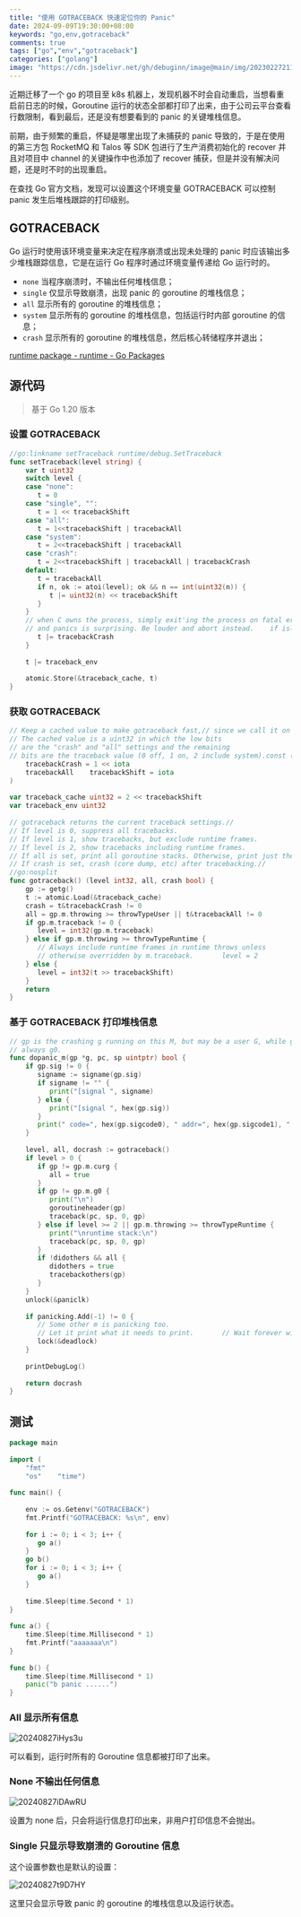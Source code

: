 ```yaml
---
title: "使用 GOTRACEBACK 快速定位你的 Panic"
date: 2024-09-09T19:30:00+08:00
keywords: "go,env,gotraceback"
comments: true
tags: ["go","env","gotraceback"]
categories: ["golang"]
image: "https://cdn.jsdelivr.net/gh/debuginn/image@main/img/202302272119360.png"
---
```


近期迁移了一个 go 的项目至 k8s 机器上，发现机器不时会自动重启，当想看重启前日志的时候，Goroutine 运行的状态全部都打印了出来，由于公司云平台查看行数限制，看到最后，还是没有想要看到的 panic 的关键堆栈信息。

前期，由于频繁的重启，怀疑是哪里出现了未捕获的 panic 导致的，于是在使用的第三方包 RocketMQ 和 Talos 等 SDK 包进行了生产消费初始化的 recover 并且对项目中 channel 的关键操作中也添加了 recover 捕获，但是并没有解决问题，还是时不时的出现重启。

在查找 Go 官方文档，发现可以设置这个环境变量 GOTRACEBACK 可以控制 panic 发生后堆栈跟踪的打印级别。

## GOTRACEBACK

Go 运行时使用该环境变量来决定在程序崩溃或出现未处理的 panic 时应该输出多少堆栈跟踪信息，它是在运行 Go 程序时通过环境变量传递给 Go 运行时的。

- `none` 当程序崩溃时，不输出任何堆栈信息；
- `single` 仅显示导致崩溃，出现 panic 的 goroutine 的堆栈信息；
- `all` 显示所有的 goroutine 的堆栈信息；
- `system` 显示所有的 goroutine 的堆栈信息，包括运行时内部 goroutine 的信息；
- `crash` 显示所有的 goroutine 的堆栈信息，然后核心转储程序并退出；

[runtime package - runtime - Go Packages](https://pkg.go.dev/runtime)

## 源代码

> 基于 Go 1.20 版本

### 设置 GOTRACEBACK

```go
//go:linkname setTraceback runtime/debug.SetTraceback  
func setTraceback(level string) {  
    var t uint32  
    switch level {  
    case "none":  
       t = 0  
    case "single", "":  
       t = 1 << tracebackShift  
    case "all":  
       t = 1<<tracebackShift | tracebackAll  
    case "system":  
       t = 2<<tracebackShift | tracebackAll  
    case "crash":  
       t = 2<<tracebackShift | tracebackAll | tracebackCrash  
    default:  
       t = tracebackAll  
       if n, ok := atoi(level); ok && n == int(uint32(n)) {  
          t |= uint32(n) << tracebackShift  
       }  
    }  
    // when C owns the process, simply exit'ing the process on fatal errors  
    // and panics is surprising. Be louder and abort instead.    if islibrary || isarchive {  
       t |= tracebackCrash  
    }  
  
    t |= traceback_env  
  
    atomic.Store(&traceback_cache, t)  
}
```

### 获取 GOTRACEBACK

```go
// Keep a cached value to make gotraceback fast,// since we call it on every call to gentraceback.  
// The cached value is a uint32 in which the low bits  
// are the "crash" and "all" settings and the remaining  
// bits are the traceback value (0 off, 1 on, 2 include system).const (  
    tracebackCrash = 1 << iota  
    tracebackAll    tracebackShift = iota  
)  
  
var traceback_cache uint32 = 2 << tracebackShift  
var traceback_env uint32  
  
// gotraceback returns the current traceback settings.//  
// If level is 0, suppress all tracebacks.  
// If level is 1, show tracebacks, but exclude runtime frames.  
// If level is 2, show tracebacks including runtime frames.  
// If all is set, print all goroutine stacks. Otherwise, print just the current goroutine.  
// If crash is set, crash (core dump, etc) after tracebacking.//  
//go:nosplit  
func gotraceback() (level int32, all, crash bool) {  
    gp := getg()  
    t := atomic.Load(&traceback_cache)  
    crash = t&tracebackCrash != 0  
    all = gp.m.throwing >= throwTypeUser || t&tracebackAll != 0  
    if gp.m.traceback != 0 {  
       level = int32(gp.m.traceback)  
    } else if gp.m.throwing >= throwTypeRuntime {  
       // Always include runtime frames in runtime throws unless  
       // otherwise overridden by m.traceback.       level = 2  
    } else {  
       level = int32(t >> tracebackShift)  
    }  
    return  
}
```

### 基于 GOTRACEBACK 打印堆栈信息

```go
// gp is the crashing g running on this M, but may be a user G, while getg() is  
// always g0.  
func dopanic_m(gp *g, pc, sp uintptr) bool {  
    if gp.sig != 0 {  
       signame := signame(gp.sig)  
       if signame != "" {  
          print("[signal ", signame)  
       } else {  
          print("[signal ", hex(gp.sig))  
       }  
       print(" code=", hex(gp.sigcode0), " addr=", hex(gp.sigcode1), " pc=", hex(gp.sigpc), "]\n")  
    }  
  
    level, all, docrash := gotraceback()  
    if level > 0 {  
       if gp != gp.m.curg {  
          all = true  
       }  
       if gp != gp.m.g0 {  
          print("\n")  
          goroutineheader(gp)  
          traceback(pc, sp, 0, gp)  
       } else if level >= 2 || gp.m.throwing >= throwTypeRuntime {  
          print("\nruntime stack:\n")  
          traceback(pc, sp, 0, gp)  
       }  
       if !didothers && all {  
          didothers = true  
          tracebackothers(gp)  
       }  
    }  
    unlock(&paniclk)  
  
    if panicking.Add(-1) != 0 {  
       // Some other m is panicking too.  
       // Let it print what it needs to print.       // Wait forever without chewing up cpu.       // It will exit when it's done.       lock(&deadlock)  
       lock(&deadlock)  
    }  
  
    printDebugLog()  
  
    return docrash  
}
```


## 测试

```go
package main  
  
import (  
    "fmt"  
    "os"    "time")  
  
func main() {  
  
    env := os.Getenv("GOTRACEBACK")  
    fmt.Printf("GOTRACEBACK: %s\n", env)  
  
    for i := 0; i < 3; i++ {  
       go a()  
    }  
    go b()  
    for i := 0; i < 3; i++ {  
       go a()  
    }  
  
    time.Sleep(time.Second * 1)  
}  
  
func a() {  
    time.Sleep(time.Millisecond * 1)  
    fmt.Printf("aaaaaaa\n")  
}  
  
func b() {  
    time.Sleep(time.Millisecond * 1)  
    panic("b panic ......")  
}
```

### All 显示所有信息

![20240827iHys3u](https://cdn.jsdelivr.net/gh/debuginn/image@main/img/20240827iHys3u.png)

可以看到，运行时所有的 Goroutine 信息都被打印了出来。

### None 不输出任何信息

![20240827iDAwRU](https://cdn.jsdelivr.net/gh/debuginn/image@main/img/20240827iDAwRU.png)

设置为 none 后，只会将运行信息打印出来，非用户打印信息不会抛出。


### Single 只显示导致崩溃的 Goroutine 信息

这个设置参数也是默认的设置：

![20240827t9D7HY](https://cdn.jsdelivr.net/gh/debuginn/image@main/img/20240827t9D7HY.png)

这里只会显示导致 panic 的 goroutine 的堆栈信息以及运行状态。